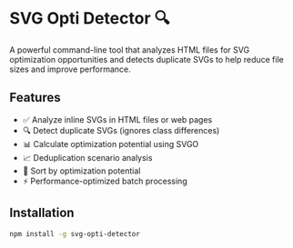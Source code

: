 # SVG Opti Detector 🔍

A powerful command-line tool that analyzes HTML files for SVG optimization opportunities and detects duplicate SVGs to help reduce file sizes and improve performance.

## Features

- ✅ Analyze inline SVGs in HTML files or web pages
- 🔍 Detect duplicate SVGs (ignores class differences)
- 📊 Calculate optimization potential using SVGO
- 📈 Deduplication scenario analysis
- 🎯 Sort by optimization potential
- ⚡ Performance-optimized batch processing

## Installation

```bash
npm install -g svg-opti-detector
